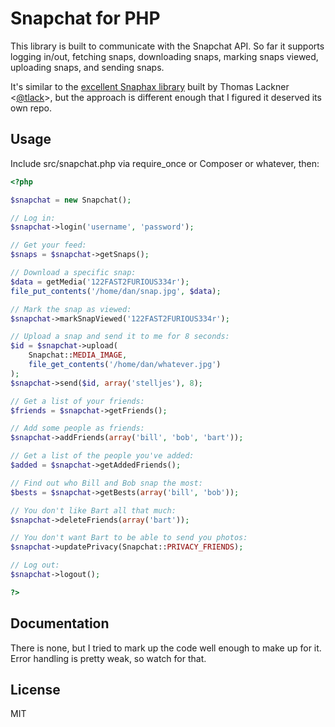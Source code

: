 Snapchat for PHP
================

This library is built to communicate with the Snapchat API. So far it supports
logging in/out, fetching snaps, downloading snaps, marking snaps viewed,
uploading snaps, and sending snaps.

It's similar to the [excellent Snaphax library](http://github.com/tlack/snaphax)
built by Thomas Lackner <[@tlack](http://twitter.com/tlack)>, but the approach
is different enough that I figured it deserved its own repo.


Usage
-----

Include src/snapchat.php via require_once or Composer or whatever, then:

```php
<?php

$snapchat = new Snapchat();

// Log in:
$snapchat->login('username', 'password');

// Get your feed:
$snaps = $snapchat->getSnaps();

// Download a specific snap:
$data = getMedia('122FAST2FURIOUS334r');
file_put_contents('/home/dan/snap.jpg', $data);

// Mark the snap as viewed:
$snapchat->markSnapViewed('122FAST2FURIOUS334r');

// Upload a snap and send it to me for 8 seconds:
$id = $snapchat->upload(
	Snapchat::MEDIA_IMAGE,
	file_get_contents('/home/dan/whatever.jpg')
);
$snapchat->send($id, array('stelljes'), 8);

// Get a list of your friends:
$friends = $snapchat->getFriends();

// Add some people as friends:
$snapchat->addFriends(array('bill', 'bob', 'bart'));

// Get a list of the people you've added:
$added = $snapchat->getAddedFriends();

// Find out who Bill and Bob snap the most:
$bests = $snapchat->getBests(array('bill', 'bob'));

// You don't like Bart all that much:
$snapchat->deleteFriends(array('bart'));

// You don't want Bart to be able to send you photos:
$snapchat->updatePrivacy(Snapchat::PRIVACY_FRIENDS);

// Log out:
$snapchat->logout();

?>
```


Documentation
------------

There is none, but I tried to mark up the code well enough to make up for it.
Error handling is pretty weak, so watch for that.


License
------------

MIT
